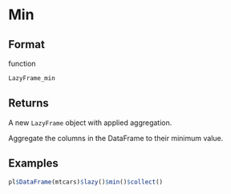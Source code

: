 # Min

## Format

function

```r
LazyFrame_min
```

## Returns

A new `LazyFrame` object with applied aggregation.

Aggregate the columns in the DataFrame to their minimum value.

## Examples

```r
pl$DataFrame(mtcars)$lazy()$min()$collect()
```